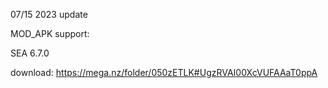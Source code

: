 07/15 2023 update

MOD_APK support: 

SEA 6.7.0     


download:  https://mega.nz/folder/050zETLK#UgzRVAI00XcVUFAAaT0ppA

